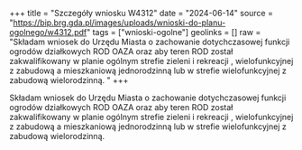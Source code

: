 +++
title = "Szczegóły wniosku W4312"
date = "2024-06-14"
source = "https://bip.brg.gda.pl/images/uploads/wnioski-do-planu-ogolnego/w4312.pdf"
tags = ["wnioski-ogolne"]
geolinks = []
raw = "Składam wniosek do Urzędu Miasta o zachowanie dotychczasowej funkcji ogrodów działkowych ROD OAZA oraz aby teren ROD został zakwalifikowany w planie ogólnym strefie zieleni i rekreacji , wielofunkcyjnej z zabudową a mieszkaniową jednorodzinną lub w strefie wielofunkcyjnej z zabudową wielorodzinną. "
+++

Składam wniosek do Urzędu Miasta o zachowanie dotychczasowej funkcji ogrodów
działkowych ROD OAZA oraz aby teren ROD został zakwalifikowany w planie ogólnym strefie
zieleni i rekreacji , wielofunkcyjnej z zabudową a mieszkaniową jednorodzinną lub w strefie
wielofunkcyjnej z zabudową wielorodzinną.



